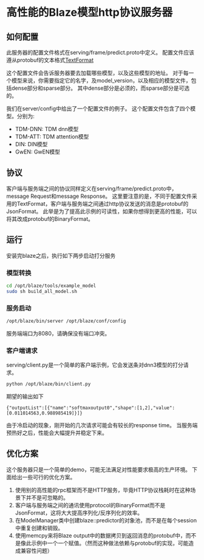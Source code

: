 # 高性能的Blaze模型http协议服务器

## 如何配置
此服务器的配置文件格式在serving/frame/predict.proto中定义。
配置文件应该遵从protobuf的文本格式[TextFormat](https://developers.google.com/protocol-buffers/docs/overview#whynotxml)

这个配置文件会告诉服务器要去加载哪些模型，以及这些模型的地址。
对于每一个模型来说，你需要指定它的名字，及model\_version，以及相应的模型文件，包括dense部分和sparse部分。
其中dense部分是必须的，而sparse部分是可选的。

我们在server/config中给出了一个配置文件的例子。
这个配置文件包含了四个模型。分别为:

  * TDM-DNN: TDM dnn模型
  * TDM-ATT: TDM attention模型
  * DIN: DIN模型
  * GwEN: GwEN模型

## 协议
客户端与服务端之间的协议同样定义在serving/frame/predict.proto中，message Request和message Response。
这里要注意的是，不同于配置文件采用的TextFormat，客户端与服务端之间通过http协议发送的消息是protobuf的JsonFormat。
此举是为了提高此示例的可读性，如果你想得到更高的性能，可以将其改成protobuf的BinaryFormat。

## 运行
安装完blaze之后，执行如下两步启动打分服务

### 模型转换
```bash
cd /opt/blaze/tools/example_model
sudo sh build_all_model.sh
```

### 服务启动
```bash
/opt/blaze/bin/server /opt/blaze/conf/config
```
服务端端口为8080，请确保没有端口冲突。

### 客户端请求
serving/client.py是一个简单的客户端示例，它会发送条对dnn3模型的打分请求。
```bash
python /opt/blaze/bin/client.py
```

期望的输出如下
```text
{"outputList":[{"name":"softmaxoutput0","shape":[1,2],"value":[0.011014563,0.988985419]}]}
```

由于冷启动的现象，刚开始的几次请求可能会有较长的response time。
当服务端预热好之后，性能会大幅提升并稳定下来。

## 优化方案
这个服务器只是一个简单的demo，可能无法满足对性能要求极高的生产环境。
下面给出一些可行的优化方案。
1. 使用别的高性能的rpc框架而不是HTTP服务，毕竟HTTP协议栈耗时在这种场景下并不是可忽略的。
2. 客户端与服务端之间的通讯使用protocol的BinaryFormat而不是JsonFormat，这将大大提高序列化/反序列化的效率。
3. 在ModelManager类中创建blaze::predictor的对象池，而不是在每个session中重复创建和销毁。
4. 使用memcpy来将Blaze output中的数据拷贝到返回消息的protobuf中，而不是像此示例中一个一个赋值。（然而这种做法依赖与protobuf的实现，可能造成兼容性问题）
